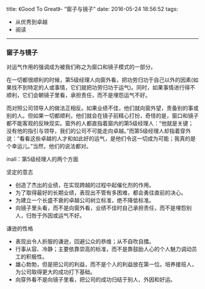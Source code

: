 title: 《Good To Great》- “窗子与镜子”
date: 2016-05-24 18:56:52
tags:
- 从优秀到卓越
- 阅读
---


### 窗子与镜子

对运气作用的强调成为被我们称之为窗口和镜子模式的一部分。

在一切都很顺利的时候，第5级经理人向窗外看，把功劳归功于自己以外的因素(如果找不到特定的人或事情，它们就把功劳归功于运气)。同时，如果事情进行得不顺利，它们会朝镜子里看，承担责任，而不是埋怨运气不好。

而对照公司领导人的做法正相反。如果业绩不佳，他们就向窗外望，责备别的事或别的人。但如果一切都顺利，他们就会在镜子前精心打扮，奇怪的是，窗口和镜子都不能客观的反映现实。窗外的人都直指着窗内的第5级经理人：“他就是关键；没有他的指引与领导，我们的公司不可能走向卓越。”而第5级经理人却指着穿外说：“看看这些卓越的人才和如此好的运气，是他们令这一切成为可能；我真的是个幸运儿。”当然，他们的说法都对。

inall：第5级经理人的两个方面

坚定的意志

* 创造了杰出的业绩，在实现跨越的过程中起催化剂的作用。
* 为了取得最好的长期业绩，表现出不管有多困难，都会勇往直前的决心。
* 为建立一个长盛不衰的卓越公司树立标准，绝不降低标准。
* 向镜子里头看，而不是向窗外看，业绩不佳时自己承担责任，而不是埋怨别人，归咎于外因或运气不好。

谦逊的性格

* 表现出令人折服的谦逊，回避公众的恭维；从不自吹自擂。
* 行事从容、冷静；主要依靠崇高的标准，而不是靠鼓励人心的个人魅力调动员工的积极性。
* 雄心勃勃，但是把公司的利益，而不是个人的利益放在第一位。培养接班人，为公司取得更大的成功打下基础。
* 向穿外看不是向镜子里看，把公司的成功归结于别人、外因和好运。
